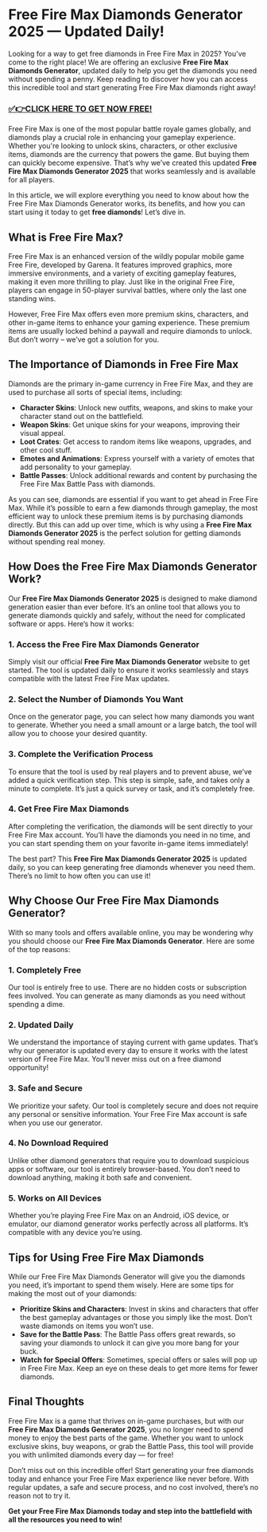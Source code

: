 # Free Fire Max Diamonds Generator 2025 — Updated Daily!

Looking for a way to get free diamonds in Free Fire Max in 2025? You've come to the right place! We are offering an exclusive **Free Fire Max Diamonds Generator**, updated daily to help you get the diamonds you need without spending a penny. Keep reading to discover how you can access this incredible tool and start generating Free Fire Max diamonds right away!

### [✅👉CLICK HERE TO GET NOW FREE!](https://freeforyou.xyz/free/fire/go/)

Free Fire Max is one of the most popular battle royale games globally, and diamonds play a crucial role in enhancing your gameplay experience. Whether you're looking to unlock skins, characters, or other exclusive items, diamonds are the currency that powers the game. But buying them can quickly become expensive. That’s why we’ve created this updated **Free Fire Max Diamonds Generator 2025** that works seamlessly and is available for all players.

In this article, we will explore everything you need to know about how the Free Fire Max Diamonds Generator works, its benefits, and how you can start using it today to get **free diamonds**! Let’s dive in.

## What is Free Fire Max?

Free Fire Max is an enhanced version of the wildly popular mobile game Free Fire, developed by Garena. It features improved graphics, more immersive environments, and a variety of exciting gameplay features, making it even more thrilling to play. Just like in the original Free Fire, players can engage in 50-player survival battles, where only the last one standing wins. 

However, Free Fire Max offers even more premium skins, characters, and other in-game items to enhance your gaming experience. These premium items are usually locked behind a paywall and require diamonds to unlock. But don’t worry – we’ve got a solution for you.

## The Importance of Diamonds in Free Fire Max

Diamonds are the primary in-game currency in Free Fire Max, and they are used to purchase all sorts of special items, including:

- **Character Skins**: Unlock new outfits, weapons, and skins to make your character stand out on the battlefield.
- **Weapon Skins**: Get unique skins for your weapons, improving their visual appeal.
- **Loot Crates**: Get access to random items like weapons, upgrades, and other cool stuff.
- **Emotes and Animations**: Express yourself with a variety of emotes that add personality to your gameplay.
- **Battle Passes**: Unlock additional rewards and content by purchasing the Free Fire Max Battle Pass with diamonds.

As you can see, diamonds are essential if you want to get ahead in Free Fire Max. While it’s possible to earn a few diamonds through gameplay, the most efficient way to unlock these premium items is by purchasing diamonds directly. But this can add up over time, which is why using a **Free Fire Max Diamonds Generator 2025** is the perfect solution for getting diamonds without spending real money.

## How Does the Free Fire Max Diamonds Generator Work?

Our **Free Fire Max Diamonds Generator 2025** is designed to make diamond generation easier than ever before. It’s an online tool that allows you to generate diamonds quickly and safely, without the need for complicated software or apps. Here’s how it works:

### 1. **Access the Free Fire Max Diamonds Generator**
Simply visit our official **Free Fire Max Diamonds Generator** website to get started. The tool is updated daily to ensure it works seamlessly and stays compatible with the latest Free Fire Max updates.

### 2. **Select the Number of Diamonds You Want**
Once on the generator page, you can select how many diamonds you want to generate. Whether you need a small amount or a large batch, the tool will allow you to choose your desired quantity.

### 3. **Complete the Verification Process**
To ensure that the tool is used by real players and to prevent abuse, we’ve added a quick verification step. This step is simple, safe, and takes only a minute to complete. It’s just a quick survey or task, and it’s completely free.

### 4. **Get Free Fire Max Diamonds**
After completing the verification, the diamonds will be sent directly to your Free Fire Max account. You’ll have the diamonds you need in no time, and you can start spending them on your favorite in-game items immediately!

The best part? This **Free Fire Max Diamonds Generator 2025** is updated daily, so you can keep generating free diamonds whenever you need them. There’s no limit to how often you can use it!

## Why Choose Our Free Fire Max Diamonds Generator?

With so many tools and offers available online, you may be wondering why you should choose our **Free Fire Max Diamonds Generator**. Here are some of the top reasons:

### 1. **Completely Free**
Our tool is entirely free to use. There are no hidden costs or subscription fees involved. You can generate as many diamonds as you need without spending a dime.

### 2. **Updated Daily**
We understand the importance of staying current with game updates. That’s why our generator is updated every day to ensure it works with the latest version of Free Fire Max. You’ll never miss out on a free diamond opportunity!

### 3. **Safe and Secure**
We prioritize your safety. Our tool is completely secure and does not require any personal or sensitive information. Your Free Fire Max account is safe when you use our generator.

### 4. **No Download Required**
Unlike other diamond generators that require you to download suspicious apps or software, our tool is entirely browser-based. You don’t need to download anything, making it both safe and convenient.

### 5. **Works on All Devices**
Whether you’re playing Free Fire Max on an Android, iOS device, or emulator, our diamond generator works perfectly across all platforms. It’s compatible with any device you’re using.

## Tips for Using Free Fire Max Diamonds

While our Free Fire Max Diamonds Generator will give you the diamonds you need, it’s important to spend them wisely. Here are some tips for making the most out of your diamonds:

- **Prioritize Skins and Characters**: Invest in skins and characters that offer the best gameplay advantages or those you simply like the most. Don’t waste diamonds on items you won’t use.
- **Save for the Battle Pass**: The Battle Pass offers great rewards, so saving your diamonds to unlock it can give you more bang for your buck.
- **Watch for Special Offers**: Sometimes, special offers or sales will pop up in Free Fire Max. Keep an eye on these deals to get more items for fewer diamonds.

## Final Thoughts

Free Fire Max is a game that thrives on in-game purchases, but with our **Free Fire Max Diamonds Generator 2025**, you no longer need to spend money to enjoy the best parts of the game. Whether you want to unlock exclusive skins, buy weapons, or grab the Battle Pass, this tool will provide you with unlimited diamonds every day — for free!

Don’t miss out on this incredible offer! Start generating your free diamonds today and enhance your Free Fire Max experience like never before. With regular updates, a safe and secure process, and no cost involved, there’s no reason not to try it.

**Get your Free Fire Max Diamonds today and step into the battlefield with all the resources you need to win!**

